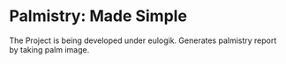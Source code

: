 Palmistry: Made Simple
=========
The Project is being developed under eulogik. Generates palmistry report by taking palm image.
